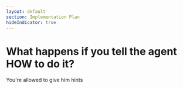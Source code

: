 ```yaml
---
layout: default
section: Implementation Plan
hideIndicator: true
---
```


<h1 class="text-center">
What happens if you tell the agent HOW to do it?
</h1>

<YoutubeEmbed url="https://youtu.be/cDA3_5982h8?si=zajYEtDQTnnE_dKA&t=65" title="Backlog.md Planning Session" />

You're allowed to give him hints
